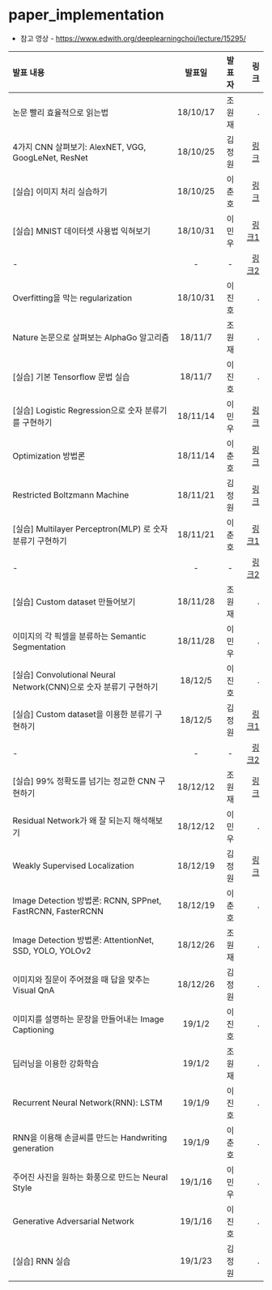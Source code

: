 # paper_implementation 

* 참고 영상 - https://www.edwith.org/deeplearningchoi/lecture/15295/


|발표 내용 | 발표일 | 발표자 | 링크 |
| :--- | :----: | :----: | ---: | 
|논문 빨리 효율적으로 읽는법|18/10/17| 조원재 |.|
|4가지 CNN 살펴보기: AlexNET, VGG, GoogLeNet, ResNet |	18/10/25|김정원|[링크](https://github.com/reply-ai/paper_implementation/blob/master/20181025_AlexNet%2C%20VGG%2C%20GoogLeNet%2C%20ResNet.pptx)|
|[실습] 이미지 처리 실습하기 |18/10/25|이춘호|[링크](https://github.com/reply-ai/paper_implementation/blob/master/181024_Image_Processing_chlee.ipynb)|
|[실습] MNIST 데이터셋 사용법 익혀보기|18/10/31|이민우|[링크1](https://brunch.co.kr/@minwoo/25)|
|-|-|-|[링크2](https://docs.google.com/presentation/d/1xx0kfm4M3FEsqF5yp7acsqAp_ADn9_kjb6ncld73D9c/edit?usp=sharing)|
|Overfitting을 막는 regularization|18/10/31|이진호|.|
|Nature 논문으로 살펴보는 AlphaGo 알고리즘|18/11/7|조원재|.|
|[실습] 기본 Tensorflow 문법 실습|18/11/7|이진호|.|
|[실습] Logistic Regression으로 숫자 분류기를 구현하기|18/11/14|이민우|[링크](https://brunch.co.kr/@minwoo/26)|
|Optimization 방법론 |18/11/14|이춘호|[링크](https://github.com/reply-ai/paper_implementation/blob/master/181114_reply-ai_s4_Optimization_chlee.md)|
|Restricted Boltzmann Machine |18/11/21|김정원|[링크](https://github.com/reply-ai/paper_implementation/blob/master/20181121_Restricted%20Boltzmann%20Machine.pptx)|
|[실습] Multilayer Perceptron(MLP) 로 숫자 분류기 구현하기|18/11/21|이춘호|[링크1](https://drive.google.com/file/d/1xcshMTGm8T8Kti6yOmI6khtQuApd6c2a/view?usp=sharing)|
| - | - | - | [링크2](https://colab.research.google.com/drive/1AQ0PI2YjfIS9O9KN2fPpxQpUrAhYAAt0)|
|[실습] Custom dataset 만들어보기|18/11/28|조원재|.|
|이미지의 각 픽셀을 분류하는 Semantic Segmentation|18/11/28|이민우|.|
|[실습] Convolutional Neural Network(CNN)으로 숫자 분류기 구현하기|18/12/5|이진호|.|
|[실습] Custom dataset을 이용한 분류기 구현하기|18/12/5|김정원|[링크1](https://github.com/reply-ai/paper_implementation/blob/master/20181205_Custom%20dataset%20%E1%84%89%E1%85%A2%E1%86%BC%E1%84%89%E1%85%A5%E1%86%BC.ipynb)|
| - | - | - |[링크2](https://github.com/reply-ai/paper_implementation/blob/master/20181205_Custom%20dataset%20%E1%84%89%E1%85%A2%E1%86%BC%E1%84%89%E1%85%A5%E1%86%BC.ipynb)|
|[실습] 99% 정확도를 넘기는 정교한 CNN 구현하기 |18/12/12|조원재|[링크](https://github.com/reply-ai/paper_implementation/blob/master/181212-Hiragana-CNN-KERAS.ipynb)|
|Residual Network가 왜 잘 되는지 해석해보기|18/12/12|이민우|.|
|Weakly Supervised Localization|18/12/19|김정원|[링크](https://github.com/reply-ai/paper_implementation/blob/master/20181219_Weakly%20Supervised%20Localization.pptx)|
|Image Detection 방법론: RCNN, SPPnet, FastRCNN, FasterRCNN|18/12/19|이춘호|.|
|Image Detection 방법론: AttentionNet, SSD, YOLO, YOLOv2|18/12/26|조원재|.|
|이미지와 질문이 주어졌을 때 답을 맞추는 Visual QnA|18/12/26|김정원|.|
|이미지를 설명하는 문장을 만들어내는 Image Captioning|19/1/2|이진호|.|
|딥러닝을 이용한 강화학습|19/1/2|조원재|.|
|Recurrent Neural Network(RNN): LSTM|19/1/9|이진호|.|
|RNN을 이용해 손글씨를 만드는 Handwriting generation|19/1/9|이춘호|.|
|주어진 사진을 원하는 화풍으로 만드는 Neural Style|19/1/16|이민우|.|
|Generative Adversarial Network|19/1/16|이진호|.|
|[실습] RNN 실습|19/1/23|김정원|.|
